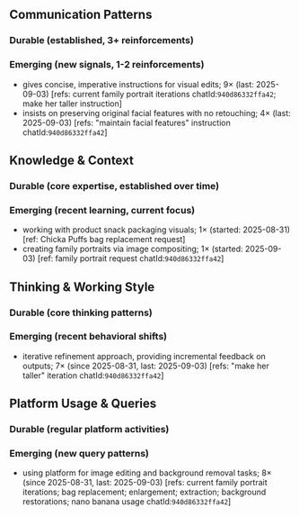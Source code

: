 ## Communication Patterns
### Durable (established, 3+ reinforcements)

### Emerging (new signals, 1-2 reinforcements)
- gives concise, imperative instructions for visual edits; 9× (last: 2025-09-03) [refs: current family portrait iterations chatId:`940d86332ffa42`; make her taller instruction]
- insists on preserving original facial features with no retouching; 4× (last: 2025-09-03) [refs: "maintain facial features" instruction chatId:`940d86332ffa42`]

## Knowledge & Context
### Durable (core expertise, established over time)

### Emerging (recent learning, current focus)
- working with product snack packaging visuals; 1× (started: 2025-08-31) [ref: Chicka Puffs bag replacement request]
- creating family portraits via image compositing; 1× (started: 2025-09-03) [ref: family portrait request chatId:`940d86332ffa42`]

## Thinking & Working Style
### Durable (core thinking patterns)

### Emerging (recent behavioral shifts)
- iterative refinement approach, providing incremental feedback on outputs; 7× (since 2025-08-31, last: 2025-09-03) [refs: "make her taller" iteration chatId:`940d86332ffa42`]

## Platform Usage & Queries
### Durable (regular platform activities)

### Emerging (new query patterns)
- using platform for image editing and background removal tasks; 8× (since 2025-08-31, last: 2025-09-03) [refs: current family portrait iterations; bag replacement; enlargement; extraction; background restorations; nano banana usage chatId:`940d86332ffa42`]